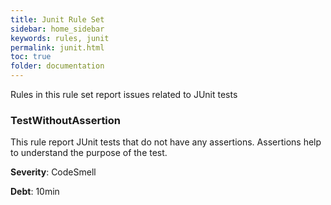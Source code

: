 ```yaml
---
title: Junit Rule Set
sidebar: home_sidebar
keywords: rules, junit
permalink: junit.html
toc: true
folder: documentation
---
```

Rules in this rule set report issues related to JUnit tests

### TestWithoutAssertion

This rule report JUnit tests that do not have any assertions.
Assertions help to understand the purpose of the test.

**Severity**: CodeSmell

**Debt**: 10min
